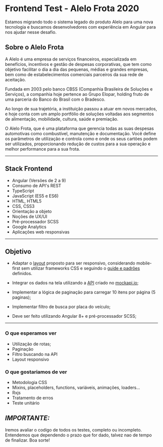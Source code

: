 # Frontend Test - Alelo Frota 2020

Estamos migrando todo o sistema legado do produto Alelo para uma nova tecnologia e buscamos desenvolvedores com experiência em Angular para nos ajudar nesse desafio.

## Sobre o Alelo Frota

A Alelo é uma empresa de serviços financeiros, especializada em benefícios, incentivos e gestão de despesas corporativas, que tem como objetivo facilitar o dia a dia das pequenas, médias e grandes empresas, bem como de estabelecimentos comerciais parceiros da sua rede de aceitação.
 
Fundada em 2003 pelo banco CBSS (Companhia Brasileira de Soluções e Serviços), a companhia hoje pertence ao Grupo Elopar, holding fruto de uma parceria do Banco do Brasil com o Bradesco. 
 
Ao longo de sua trajetória, a instituição passou a atuar em novos mercados, e hoje conta com um amplo portfólio de soluções voltadas aos segmentos de alimentação, mobilidade, cultura, saúde e premiação.
 
O Alelo Frota, que é uma plataforma que gerencia todas as suas despesas automotivas como combustível, manutenção e documentação. Você define os parâmetros de utilização e controla como e onde os seus cartões podem ser utilizados, proporcionando redução de custos para a sua operação e melhor performance para a sua frota.

---

## Stack Frontend

- Angular (Versões de 2 a 9)
- Consumo de API's REST
- TypeScript
- JavaScript (ES5 e ES6)
- HTML, HTML5
- CSS, CSS3
- Orientação a objeto
- Noções de UX/UI
- Pré-processador SCSS
- Google Analytics
- Aplicações web responsivas

---

## Objetivo

- Adaptar o [layout](./LAYOUT.md) proposto para ser responsivo, considerando mobile-first sem utilizar frameworks CSS e seguindo o [guide e padrões](./GUIDE.md) definidos.

- Integrar os dados na tela utilizando a [API](./ENDPOINT.md) criado no [mockapi.io](https://5e1f3d7d39f7a80014a5a349.mockapi.io/api/v1/vehicle);

- Implementar a lógica de paginação para carregar 10 itens por página (5 paginas);
- Implementar filtro de busca por placa do veículo;
- Deve ser feito utilizando Angular 8+ e pré-processador SCSS;

---


### O que esperamos ver

- Utilização de rotas;
- Paginação
- Filtro buscando na API
- Layout responsivo


### O que gostariamos de ver

- Metodologia CSS
- Mixins, placeholders, functions, variáveis, animações, loaders...
- Rxjs
- Tratamento de erros
- Teste unitário

## ***IMPORTANTE:*** 
Iremos avaliar o codigo de todos os testes, completo ou incompleto. Entendemos que dependendo o prazo que for dado, talvez nao de tempo de finalizar. Boa sorte!
